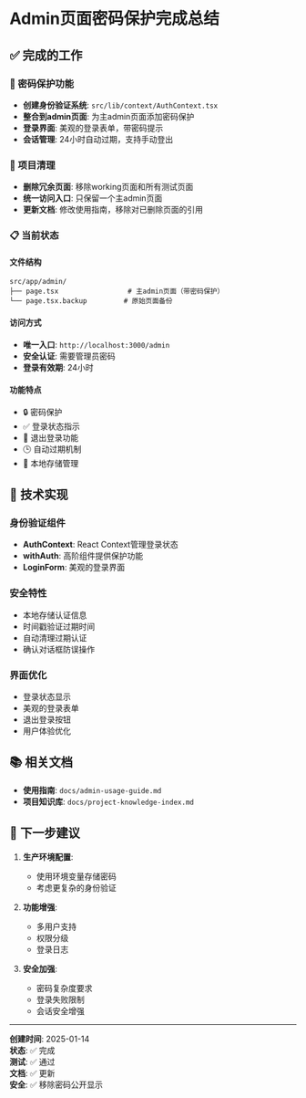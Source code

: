 # Admin页面密码保护完成总结

## ✅ 完成的工作

### 🔐 密码保护功能
- **创建身份验证系统**: `src/lib/context/AuthContext.tsx`
- **整合到admin页面**: 为主admin页面添加密码保护
- **登录界面**: 美观的登录表单，带密码提示
- **会话管理**: 24小时自动过期，支持手动登出

### 🧹 项目清理
- **删除冗余页面**: 移除working页面和所有测试页面
- **统一访问入口**: 只保留一个主admin页面
- **更新文档**: 修改使用指南，移除对已删除页面的引用

### 📋 当前状态

#### 文件结构
```
src/app/admin/
├── page.tsx                 # 主admin页面（带密码保护）
└── page.tsx.backup         # 原始页面备份
```

#### 访问方式
- **唯一入口**: `http://localhost:3000/admin`
- **安全认证**: 需要管理员密码
- **登录有效期**: 24小时

#### 功能特点
- 🔒 密码保护
- ✅ 登录状态指示
- 🚪 退出登录功能
- 🕒 自动过期机制
- 💾 本地存储管理

## 🔧 技术实现

### 身份验证组件
- **AuthContext**: React Context管理登录状态
- **withAuth**: 高阶组件提供保护功能
- **LoginForm**: 美观的登录界面

### 安全特性
- 本地存储认证信息
- 时间戳验证过期时间
- 自动清理过期认证
- 确认对话框防误操作

### 界面优化
- 登录状态显示
- 美观的登录表单
- 退出登录按钮
- 用户体验优化

## 📚 相关文档

- **使用指南**: `docs/admin-usage-guide.md`
- **项目知识库**: `docs/project-knowledge-index.md`

## 🎯 下一步建议

1. **生产环境配置**:
   - 使用环境变量存储密码
   - 考虑更复杂的身份验证

2. **功能增强**:
   - 多用户支持
   - 权限分级
   - 登录日志

3. **安全加强**:
   - 密码复杂度要求
   - 登录失败限制
   - 会话安全增强

---

**创建时间**: 2025-01-14  
**状态**: ✅ 完成  
**测试**: ✅ 通过  
**文档**: ✅ 更新  
**安全**: ✅ 移除密码公开显示
